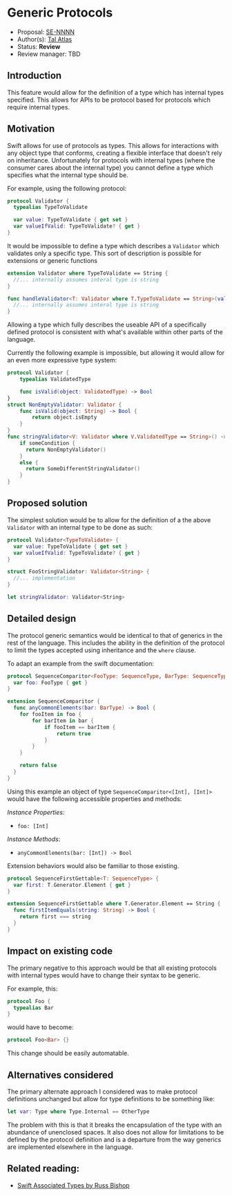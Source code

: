 # Generic Protocols

* Proposal: [SE-NNNN](https://github.com/apple/swift-evolution/proposals/NNNN-add-generic-protocols.md)
* Author(s): [Tal Atlas](https://github.com/tal)
* Status: **Review**
* Review manager: TBD

## Introduction

This feature would allow for the definition of a type which has internal types
specified. This allows for APIs to be protocol based for protocols which require
internal types.

## Motivation

Swift allows for use of protocols as types. This allows for interactions with
any object type that conforms, creating a flexible interface that doesn't rely
on inheritance. Unfortunately for protocols with internal types (where the
consumer cares about the internal type) you cannot define a type which specifies
what the internal type should be.

For example, using the following protocol:
```swift
protocol Validator {
  typealias TypeToValidate

  var value: TypeToValidate { get set }
  var valueIfValid: TypeToValidate? { get }
}
```

It would be impossible to define a type which describes a `Validator` which
validates only a specific type. This sort of description is possible for extensions
or generic functions

```swift
extension Validator where TypeToValidate == String {
  //... internally assumes interal type is string
}

func handleValidator<T: Validator where T.TypeToValidate == String>(validator: T) -> T {
  //... internally assumes interal type is string
}
```

Allowing a type which fully describes the useable API of a specifically defined
protocol is consistent with what's available within other parts of the language.

Currently the following example is impossible, but allowing it would allow for an
even more expressive type system:

```swift
protocol Validator {
    typealias ValidatedType

    func isValid(object: ValidatedType) -> Bool
}
struct NonEmptyValidator: Validator {
    func isValid(object: String) -> Bool {
        return object.isEmpty
    }
}
func stringValidator<V: Validator where V.ValidatedType == String>() -> V {
    if someCondition {
      return NonEmptyValidator()
    }
    else {
      return SomeDifferentStringValidator()
    }
}
```

## Proposed solution

The simplest solution would be to allow for the definition of a the above
`Validator` with an internal type to be done as such:

```swift
protocol Validator<TypeToValidate> {
  var value: TypeToValidate { get set }
  var valueIfValid: TypeToValidate? { get }
}

struct FooStringValidator: Validator<String> {
  //... implementation
}

let stringValidator: Validator<String>
```

## Detailed design

The protocol generic semantics would be identical to that of generics in the
rest of the language. This includes the ability in the definition of the protocol
to limit the types accepted using inheritance and the `where` clause.

To adapt an example from the swift documentation:

```swift
protocol SequenceComparitor<FooType: SequenceType, BarType: SequenceType where FooType.Generator.Element: Equatable, FooType.Generator.Element == BarType.Generator.Element> {
  var foo: FooType { get }
}

extension SequenceComparitor {
  func anyCommonElements(bar: BarType) -> Bool {
    for fooItem in foo {
        for barItem in bar {
            if fooItem == barItem {
                return true
            }
        }
    }

    return false
  }
}
```

Using this example an object of type `SequenceComparitor<[Int], [Int]>` would
have the following accessible properties and methods:

*Instance Properties*:
- `foo: [Int]`

*Instance Methods*:
- `anyCommonElements(bar: [Int]) -> Bool`

Extension behaviors would also be familiar to those existing.

```swift
protocol SequenceFirstGettable<T: SequenceType> {
  var first: T.Generator.Element { get }
}

extension SequenceFirstGettable where T.Generator.Element == String {
  func firstItemEquals(string: String) -> Bool {
    return first === string
  }
}
```

## Impact on existing code

The primary negative to this approach would be that all existing protocols with
internal types would have to change their syntax to be generic.

For example, this:

```swift
protocol Foo {
  typealias Bar
}
```

would have to become:

```swift
protocol Foo<Bar> {}
```

This change should be easily automatable.

## Alternatives considered

The primary alternate approach I considered was to make protocol definitions
unchanged but allow for type definitions to be something like:

```swift
let var: Type where Type.Internal == OtherType
```

The problem with this is that it breaks the encapsulation of the type with an
abundance of unenclosed spaces. It also does not allow for limitations to be
defined by the protocol definition and is a departure from the way generics
are implemented elsewhere in the language.

## Related reading:

- [Swift Associated Types by Russ Bishop](http://www.russbishop.net/swift-associated-types)
